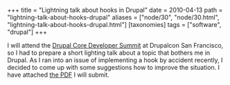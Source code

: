 +++
title = "Lightning talk about hooks in Drupal"
date = 2010-04-13
path = "lightning-talk-about-hooks-drupal"
aliases = ["node/30", "node/30.html", "lightning-talk-about-hooks-drupal.html"]
[taxonomies]
tags = ["software", "drupal"]
+++

<p>
	I will attend the <a href="http://sf2010.drupal.org/conference/core-developer-summit">Drupal Core Developer Summit</a> at Drupalcon San Francisco, so I had to prepare a short lighting talk about a topic that bothers me in Drupal. As I ran into an issue of implementing a hook by accident recently, I decided to come up with some suggestions how to improve the situation. I have attached <a href="/files/hooks_drupal.pdf">the PDF</a> I will submit.</p>
<!-- more -->
        